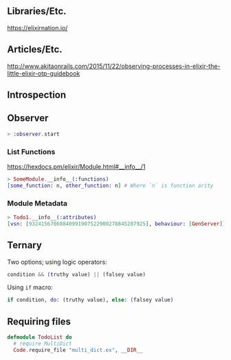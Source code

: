 ## Libraries/Etc.

https://elixirnation.io/

## Articles/Etc.

http://www.akitaonrails.com/2015/11/22/observing-processes-in-elixir-the-little-elixir-otp-guidebook

## Introspection

## Observer

```elixir
> :observer.start
```

### List Functions

https://hexdocs.pm/elixir/Module.html#__info__/1

```elixir
> SomeModule.__info__(:functions)
[some_function: n, other_function: n] # Where `n` is function arity
```

### Module Metadata

```elixir
> Todo1.__info__(:attributes)
[vsn: [93241567868840991907522900278845287925], behaviour: [GenServer]]
```

## Ternary

Two options; using logic operators:

```elixir
condition && (truthy value) || (falsey value)
```

Using `if` macro:

```elixir
if condition, do: (truthy value), else: (falsey value)
```

## Requiring files

```elixir
defmodule TodoList do
  # require MultiDict
  Code.require_file "multi_dict.ex", __DIR__
```
